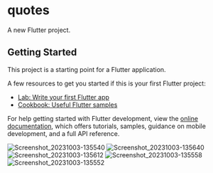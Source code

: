# quotes

A new Flutter project.

## Getting Started

This project is a starting point for a Flutter application.

A few resources to get you started if this is your first Flutter project:

- [Lab: Write your first Flutter app](https://docs.flutter.dev/get-started/codelab)
- [Cookbook: Useful Flutter samples](https://docs.flutter.dev/cookbook)

For help getting started with Flutter development, view the
[online documentation](https://docs.flutter.dev/), which offers tutorials,
samples, guidance on mobile development, and a full API reference.

![Screenshot_20231003-135540](https://github.com/BhargavsinhBarad/quotes/assets/118417960/8584fbda-6e28-4d84-a9ec-410cf50c5f81)
![Screenshot_20231003-135640](https://github.com/BhargavsinhBarad/quotes/assets/118417960/c0201866-593b-4860-b998-0e970796cba9)
![Screenshot_20231003-135612](https://github.com/BhargavsinhBarad/quotes/assets/118417960/216ae4fc-21fb-44d8-a772-ec5151efb420)
![Screenshot_20231003-135558](https://github.com/BhargavsinhBarad/quotes/assets/118417960/3bca5ab9-8b2e-4bd8-a32d-4043fde6d5f1)
![Screenshot_20231003-135552](https://github.com/BhargavsinhBarad/quotes/assets/118417960/e21ac46d-763b-4b64-971f-e5e0e90f8254)

